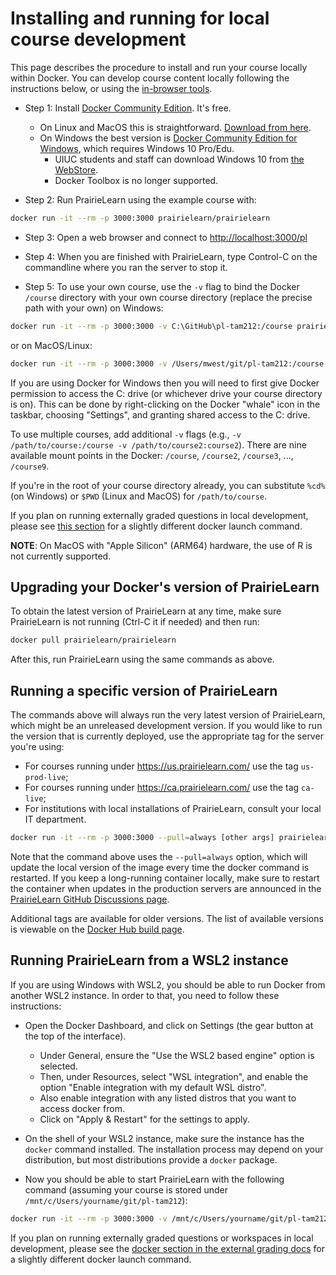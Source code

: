 # Installing and running for local course development

This page describes the procedure to install and run your course locally within Docker. You can develop course content locally following the instructions below, or using the
[in-browser tools](getStarted.md).

- Step 1: Install [Docker Community Edition](https://www.docker.com/community-edition). It's free.

  - On Linux and MacOS this is straightforward. [Download from here](https://store.docker.com/search?type=edition&offering=community).
  - On Windows the best version is [Docker Community Edition for Windows](https://store.docker.com/editions/community/docker-ce-desktop-windows), which requires Windows 10 Pro/Edu.
    - UIUC students and staff can download Windows 10 from [the WebStore](https://webstore.illinois.edu/shop/product.aspx?zpid=2899).
    - Docker Toolbox is no longer supported.

- Step 2: Run PrairieLearn using the example course with:

```sh
docker run -it --rm -p 3000:3000 prairielearn/prairielearn
```

- Step 3: Open a web browser and connect to [http://localhost:3000/pl](http://localhost:3000/pl)

- Step 4: When you are finished with PrairieLearn, type Control-C on the commandline where you ran the server to stop it.

- Step 5: To use your own course, use the `-v` flag to bind the Docker `/course` directory with your own course directory (replace the precise path with your own) on Windows:

```sh
docker run -it --rm -p 3000:3000 -v C:\GitHub\pl-tam212:/course prairielearn/prairielearn
```

or on MacOS/Linux:

```sh
docker run -it --rm -p 3000:3000 -v /Users/mwest/git/pl-tam212:/course prairielearn/prairielearn
```

If you are using Docker for Windows then you will need to first give Docker permission to access the C: drive (or whichever drive your course directory is on). This can be done by right-clicking on the Docker "whale" icon in the taskbar, choosing "Settings", and granting shared access to the C: drive.

To use multiple courses, add additional `-v` flags (e.g., `-v /path/to/course:/course -v /path/to/course2:course2`). There are nine available mount points in the Docker: `/course`, `/course2`, `/course3`, ..., `/course9`.

If you're in the root of your course directory already, you can substitute `%cd%` (on Windows) or `$PWD` (Linux and MacOS) for `/path/to/course`.

If you plan on running externally graded questions in local development, please see [this section](../externalGrading/#running-locally-on-docker) for a slightly different docker launch command.

**NOTE**: On MacOS with "Apple Silicon" (ARM64) hardware, the use of R is not currently supported.

## Upgrading your Docker's version of PrairieLearn

To obtain the latest version of PrairieLearn at any time, make sure PrairieLearn is not running (Ctrl-C it if needed) and then run:

```sh
docker pull prairielearn/prairielearn
```

After this, run PrairieLearn using the same commands as above.

## Running a specific version of PrairieLearn

The commands above will always run the very latest version of PrairieLearn, which might be an unreleased development version. If you would like to run the version that is currently deployed, use the appropriate tag for the server you're using:

- For courses running under https://us.prairielearn.com/ use the tag `us-prod-live`;
- For courses running under https://ca.prairielearn.com/ use the tag `ca-live`;
- For institutions with local installations of PrairieLearn, consult your local IT department.

```sh
docker run -it --rm -p 3000:3000 --pull=always [other args] prairielearn/prairielearn:us-prod-live
```

Note that the command above uses the `--pull=always` option, which will update the local version of the image every time the docker command is restarted. If you keep a long-running container locally, make sure to restart the container when updates in the production servers are announced in the [PrairieLearn GitHub Discussions page](https://github.com/PrairieLearn/PrairieLearn/discussions/categories/announcements).

Additional tags are available for older versions. The list of available versions is viewable on the [Docker Hub build page](https://hub.docker.com/r/prairielearn/prairielearn/builds/).

## Running PrairieLearn from a WSL2 instance

If you are using Windows with WSL2, you should be able to run Docker from another WSL2 instance. In order to that, you need to follow these instructions:

- Open the Docker Dashboard, and click on Settings (the gear button at the top of the interface).

  - Under General, ensure the "Use the WSL2 based engine" option is selected.
  - Then, under Resources, select "WSL integration", and enable the option "Enable integration with my default WSL distro".
  - Also enable integration with any listed distros that you want to access docker from.
  - Click on "Apply & Restart" for the settings to apply.

- On the shell of your WSL2 instance, make sure the instance has the `docker` command installed. The installation process may depend on your distribution, but most distributions provide a `docker` package.

- Now you should be able to start PrairieLearn with the following command (assuming your course is stored under `/mnt/c/Users/yourname/git/pl-tam212`):

```sh
docker run -it --rm -p 3000:3000 -v /mnt/c/Users/yourname/git/pl-tam212:/course prairielearn/prairielearn
```

If you plan on running externally graded questions or workspaces in local development, please see the [docker section in the external grading docs](../externalGrading/#running-locally-on-docker) for a slightly different docker launch command.
